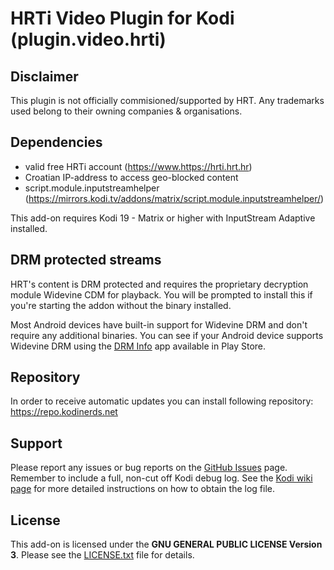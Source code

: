 # HRTi Video Plugin for Kodi (plugin.video.hrti)

## Disclaimer
This plugin is not officially commisioned/supported by HRT.
Any trademarks used belong to their owning companies & organisations.

## Dependencies
 * valid free HRTi account (https://www.https://hrti.hrt.hr)
 * Croatian IP-address to access geo-blocked content
 * script.module.inputstreamhelper (https://mirrors.kodi.tv/addons/matrix/script.module.inputstreamhelper/)
 
This add-on requires Kodi 19 - Matrix or higher with InputStream Adaptive installed.

## DRM protected streams
HRT's content is DRM protected and requires the proprietary decryption module Widevine CDM for playback. You will be prompted to install this if you're starting the addon without the binary installed.
 
Most Android devices have built-in support for Widevine DRM and don't require any additional binaries. You can see if your Android device supports Widevine DRM using the [DRM Info](https://play.google.com/store/apps/details?id=com.androidfung.drminfo) app available in Play Store.

## Repository
In order to receive automatic updates you can install following repository:
https://repo.kodinerds.net

## Support
Please report any issues or bug reports on the [GitHub Issues](https://github.com/nirvana-7777/plugin.video.hrti/issues) page. Remember to include a full, non-cut off Kodi debug log. See the [Kodi wiki page](http://kodi.wiki/view/Log_file/Advanced) for more detailed instructions on how to obtain the log file.

## License
This add-on is licensed under the **GNU GENERAL PUBLIC LICENSE Version 3**. Please see the [LICENSE.txt](LICENSE.txt) file for details.
